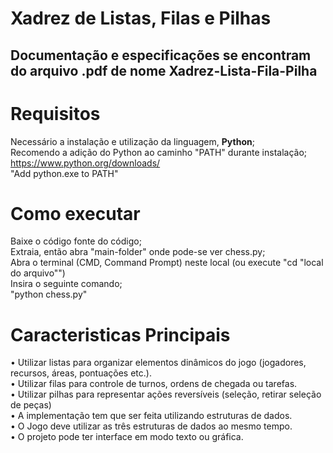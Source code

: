 # Xadrez de Listas, Filas e Pilhas

## Documentação e especificações se encontram do arquivo .pdf de nome Xadrez-Lista-Fila-Pilha

# Requisitos
Necessário a instalação e utilização da linguagem, **Python**;  
  Recomendo a adição do Python ao caminho "PATH" durante instalação;  
    https://www.python.org/downloads/  
      "Add python.exe to PATH"  

# Como executar
  Baixe o código fonte do código;  
    Extraia, então abra "main-folder" onde pode-se ver chess.py;  
      Abra o terminal (CMD, Command Prompt) neste local (ou execute "cd "local do arquivo"")  
        Insira o seguinte comando;  
          "python chess.py"  

# Caracteristicas Principais

• Utilizar listas para organizar elementos dinâmicos do jogo (jogadores, recursos, áreas, pontuações etc.).  
• Utilizar filas para controle de turnos, ordens de chegada ou tarefas.  
• Utilizar pilhas para representar ações reversíveis (seleção, retirar seleção de peças)  
• A implementação tem que ser feita utilizando estruturas de dados.  
• O Jogo deve utilizar as três estruturas de dados ao mesmo tempo.  
• O projeto pode ter interface em modo texto ou gráfica.  
